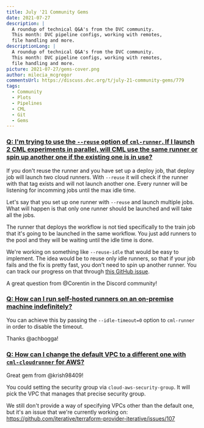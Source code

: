 ```yaml
---
title: July '21 Community Gems
date: 2021-07-27
description: |
  A roundup of technical Q&A's from the DVC community.
  This month: DVC pipeline configs, working with remotes,
  file handling and more.
descriptionLong: |
  A roundup of technical Q&A's from the DVC community.
  This month: DVC pipeline configs, working with remotes,
  file handling and more.
picture: 2021-07-27/gems-cover.png
author: milecia_mcgregor
commentsUrl: https://discuss.dvc.org/t/july-21-community-gems/779
tags:
  - Community
  - Plots
  - Pipelines
  - CML
  - Git
  - Gems
---
```


### [Q: I'm trying to use the `--reuse` option of `cml-runner`. If I launch 2 CML experiments in parallel, will CML use the same runner or spin up another one if the existing one is in use?](https://discord.com/channels/485586884165107732/728693131557732403/850340190434492445)

If you don't reuse the runner and you have set up a deploy job, that deploy job
will launch two cloud runners. With `--reuse` it will check if the runner with
that tag exists and will not launch another one. Every runner will be listening
for incomming jobs until the max idle time.

Let's say that you set up one runner with `--reuse` and launch multiple jobs.
What will happen is that only one runner should be launched and will take all
the jobs.

The runner that deploys the workflow is not tied specifically to the train job
that it's going to be launched in the same workflow. You just add runners to the
pool and they will be waiting until the idle time is done.

We're working on something like `--reuse-idle` that would be easy to implement.
The idea would be to reuse only idle runners, so that if your job fails and the
fix is pretty fast, you don't need to spin up another runner. You can track our
progress on that through
[this GitHub issue](https://github.com/iterative/cml/issues/575).

A great question from @Corentin in the Discord community!

### [Q: How can I run self-hosted runners on an on-premise machine indefinitely?](https://discord.com/channels/485586884165107732/728693131557732403/851923384613994496)

You can achieve this by passing the `--idle-timeout=0` option to `cml-runner` in
order to disable the timeout.

Thanks @achbogga!

### [Q: How can I change the default VPC to a different one with `cml-cloudrunner` for AWS?](https://discord.com/channels/485586884165107732/728693131557732403/857940793616498738)

Great gem from @krish98409!

You could setting the security group via `cloud-aws-security-group`. It will
pick the VPC that manages that precise security group.

We still don't provide a way of specifying VPCs other than the default one, but
it's an issue that we're currently working on:
https://github.com/iterative/terraform-provider-iterative/issues/107
